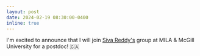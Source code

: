 ```yaml
---
layout: post
date: 2024-02-19 08:30:00-0400
inline: true
---
```


I'm excited to announce that I will join [Siva Reddy's](https://sivareddy.in/) group at MILA & McGill University for a postdoc! :canada: